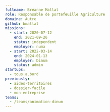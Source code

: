 ```yaml
---
fullname: Bréanne Mallat
role: Responsable de portefeuille Agriculture
domaine: Autre
github: bmallat
missions:
  - start: 2020-07-12
    end: 2021-09-20
    status: independent
    employer: numa
  - start: 2022-03-14
    end: 2024-01-13
    employer: Dinum
    status: admin
startups:
  - tous.a.bord
previously:
  - aides-territoires
  - dossier-facile
  - mon-entreprise
teams:
  - /teams/animation-dinum
---
```

